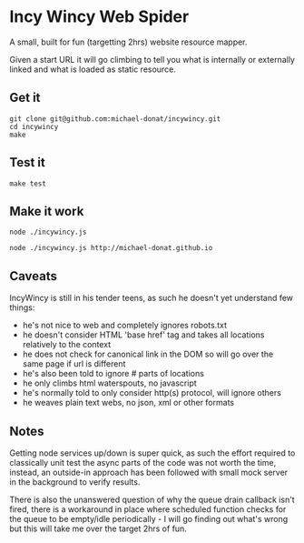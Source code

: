 # Incy Wincy Web Spider

A small, built for fun (targetting 2hrs) website resource mapper.

Given a start URL it will go climbing to tell you what is internally or externally linked and what is loaded as static resource.

## Get it
```
git clone git@github.com:michael-donat/incywincy.git
cd incywincy
make
```
## Test it
```
make test
```
## Make it work
```
node ./incywincy.js

node ./incywincy.js http://michael-donat.github.io
```

## Caveats

IncyWincy is still in his tender teens, as such he doesn't yet understand few things:

  - he's not nice to web and completely ignores robots.txt
  - he doesn't consider HTML 'base href' tag and takes all locations relatively to the context
  - he does not check for canonical link in the DOM so will go over the same page if url is different
  - he's also been told to ignore # parts of locations
  - he only climbs html waterspouts, no javascript
  - he's normally told to only consider http(s) protocol, will ignore others
  - he weaves plain text webs, no json, xml or other formats

## Notes

Getting node services up/down is super quick, as such the effort required to classically unit test the async parts of the code was not worth the time, instead, an outside-in approach has been followed with small mock server in the background to verify results.

There is also the unanswered question of why the queue drain callback isn't fired, there is a workaround in place where scheduled function checks for the queue to be empty/idle periodically - I will go finding out what's wrong but this will take me over the target 2hrs of fun.
